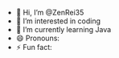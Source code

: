 - 👋 Hi, I’m @ZenRei35
- 👀 I’m interested in coding
- 🌱 I’m currently learning Java
- 😄 Pronouns: 
- ⚡ Fun fact: 

<!---
ZenRei35/ZenRei35 is a ✨ special ✨ repository because its `README.md` (this file) appears on your GitHub profile.
You can click the Preview link to take a look at your changes.
--->

